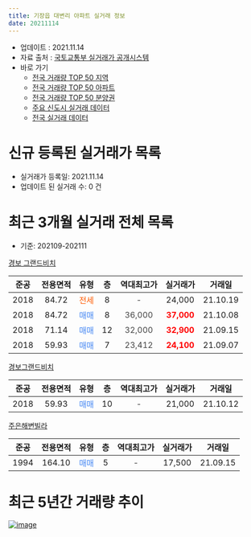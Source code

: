 ```yaml
---
title: 기장읍 대변리 아파트 실거래 정보
date: 20211114
---
```


* 업데이트 : 2021.11.14
* 자료 출처 : [국토교통부 실거래가 공개시스템](http://rt.molit.go.kr)
* 바로 가기
    * [전국 거래량 TOP 50 지역](https://apt-info.github.io/apt-trade-info/tr)
    * [전국 거래량 TOP 50 아파트](https://apt-info.github.io/apt-trade-info/ta)
    * [전국 거래량 TOP 50 분양권](https://apt-info.github.io/apt-trade-info/tb)
    * [주요 신도시 실거래 데이터](https://apt-info.github.io/apt-trade-info/newtown)
    * [전국 실거래 데이터](https://apt-info.github.io/apt-trade-info/all)



<script async src="https://pagead2.googlesyndication.com/pagead/js/adsbygoogle.js"></script>
<!-- 기본광고 -->
<ins class="adsbygoogle"
     style="display:block"
     data-ad-client="ca-pub-1142216861245946"
     data-ad-slot="4805727019"
     data-ad-format="auto"
     data-full-width-responsive="true"></ins>
<script>
     (adsbygoogle = window.adsbygoogle || []).push({});
</script>


# 신규 등록된 실거래가 목록

* 실거래가 등록일: 2021.11.14
* 업데이트 된 실거래 수: 0 건




<script async src="https://pagead2.googlesyndication.com/pagead/js/adsbygoogle.js"></script>
<!-- 기본광고 -->
<ins class="adsbygoogle"
     style="display:block"
     data-ad-client="ca-pub-1142216861245946"
     data-ad-slot="4805727019"
     data-ad-format="auto"
     data-full-width-responsive="true"></ins>
<script>
     (adsbygoogle = window.adsbygoogle || []).push({});
</script>


# 최근 3개월 실거래 전체 목록
* 기준: 202109-202111


[경보 그랜드비치](https://search.naver.com/search.naver?query=%EA%B2%BD%EB%B3%B4+%EA%B7%B8%EB%9E%9C%EB%93%9C%EB%B9%84%EC%B9%98)

|준공|전용면적|유형|층|역대최고가|실거래가|거래일|
|:---:|:---:|:---:|:---:|:---:|:---:|:---:|
|2018|84.72|<span style="color:#FF5A00">전세</span>|8|<span style="color:#444444">-</span>|24,000|21.10.19|
|2018|84.72|<span style="color:#4285F3">매매</span>|8|<span style="color:#444444">36,000</span>|<b><span style="color:#FF0000">37,000</span></b>|21.10.08|
|2018|71.14|<span style="color:#4285F3">매매</span>|12|<span style="color:#444444">32,000</span>|<b><span style="color:#FF0000">32,900</span></b>|21.09.15|
|2018|59.93|<span style="color:#4285F3">매매</span>|7|<span style="color:#444444">23,412</span>|<b><span style="color:#FF0000">24,100</span></b>|21.09.07|

[경보그랜드비치](https://search.naver.com/search.naver?query=%EA%B2%BD%EB%B3%B4%EA%B7%B8%EB%9E%9C%EB%93%9C%EB%B9%84%EC%B9%98)

|준공|전용면적|유형|층|역대최고가|실거래가|거래일|
|:---:|:---:|:---:|:---:|:---:|:---:|:---:|
|2018|59.93|<span style="color:#4285F3">매매</span>|10|<span style="color:#444444">-</span>|21,000|21.10.12|

[주은해변빌라](https://search.naver.com/search.naver?query=%EC%A3%BC%EC%9D%80%ED%95%B4%EB%B3%80%EB%B9%8C%EB%9D%BC)

|준공|전용면적|유형|층|역대최고가|실거래가|거래일|
|:---:|:---:|:---:|:---:|:---:|:---:|:---:|
|1994|164.10|<span style="color:#4285F3">매매</span>|5|<span style="color:#444444">-</span>|17,500|21.09.15|



<script async src="https://pagead2.googlesyndication.com/pagead/js/adsbygoogle.js"></script>
<!-- 기본광고 -->
<ins class="adsbygoogle"
     style="display:block"
     data-ad-client="ca-pub-1142216861245946"
     data-ad-slot="4805727019"
     data-ad-format="auto"
     data-full-width-responsive="true"></ins>
<script>
     (adsbygoogle = window.adsbygoogle || []).push({});
</script>


# 최근 5년간 거래량 추이


<div style="width:100%;">
    <canvas id="deal_progress" height="200"></canvas>
</div>

<script>
new Chart(document.getElementById("deal_progress"), {
    type: 'line',
    data: {
        labels: ['16.02','16.03','16.12','17.02','17.03','17.04','17.05','17.06','17.07','17.12','18.01','18.02','18.03','18.04','18.05','18.06','18.07','18.09','18.10','18.11','18.12','19.01','19.02','19.03','19.06','19.07','19.10','19.12','20.01','20.02','20.03','20.05','20.06','20.07','20.08','20.09','20.10','20.11','20.12','21.01','21.02','21.04','21.05','21.06','21.07','21.09','21.10'],
        datasets: [{
            label: '매매/분양권',
            data: [2,1,1,4,1,3,2,4,1,1,4,0,3,0,2,2,2,0,0,1,1,0,0,0,0,0,1,1,0,0,1,0,0,0,0,0,1,2,2,2,1,1,1,6,3,3,2],
            borderColor: "rgba(66, 133, 243, 1)",
            backgroundColor: "rgba(66, 133, 243, 0.05)",
            borderWidth: 1,
            pointRadius: 0,
            fill: false,
            lineTension: 0
        },{
            label: '전/월세',
            data: [0,0,0,0,1,0,0,0,0,0,0,2,3,7,14,1,3,2,1,0,0,1,1,1,1,1,0,0,1,2,1,1,2,2,6,1,2,1,1,2,0,0,2,2,0,0,1],
            borderColor: "rgba(255, 90, 0, 1)",
            backgroundColor: "rgba(255, 90, 0, 0.05)",
            borderWidth: 1,
            pointRadius: 0,
            fill: false,
            lineTension: 0
        },{
            label: '합계',
            data: [2,1,1,4,2,3,2,4,1,1,4,2,6,7,16,3,5,2,1,1,1,1,1,1,1,1,1,1,1,2,2,1,2,2,6,1,3,3,3,4,1,1,3,8,3,3,3],
            borderColor: "rgba(0, 0, 0, 1)",
            backgroundColor: "rgba(0, 0, 0, 0.03)",
            borderWidth: 0.1,
            pointRadius: 0,
            fill: true,
            lineTension: 0
        }
        ]
    },
    options: {
        responsive: true,
        title: {
            display: false
        },
        tooltips: {
            mode: 'index',
            intersect: false
        },
        hover: {
            mode: 'nearest',
            intersect: true
        },
        scales: {
            xAxes: [{
                display: true,
                scaleLabel: {
                    display: true,
                    labelString: '년/월'
                }
            }],
            yAxes: [{
                display: true,
                ticks: {
                    suggestedMin: 0,
                },
                scaleLabel: {
                    display: true,
                    labelString: '실거래 수'
                }
            }]
        }
    }
});

</script>


[![image](https://apt-info.github.io/images/2020-01-03-apt-trade-info/1024x500.png)](https://play.google.com/store/apps/details?id=com.aptinfo.apttradeinfo)

